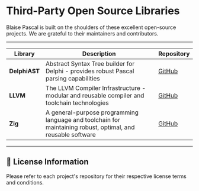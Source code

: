# Third-Party Open Source Libraries

Blaise Pascal is built on the shoulders of these excellent open-source projects. We are grateful to their maintainers and contributors.

---

| Library | Description | Repository |
|---------|-------------|------------|
| **DelphiAST** | Abstract Syntax Tree builder for Delphi - provides robust Pascal parsing capabilities | [GitHub](https://github.com/RomanYankovsky/DelphiAST) |
| **LLVM** | The LLVM Compiler Infrastructure - modular and reusable compiler and toolchain technologies | [GitHub](https://github.com/llvm/llvm-project) |
| **Zig** | A general-purpose programming language and toolchain for maintaining robust, optimal, and reusable software | [GitHub](https://github.com/ziglang/zig) |

---

## 📄 License Information

Please refer to each project's repository for their respective license terms and conditions.

